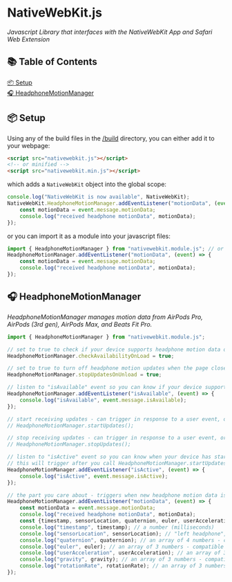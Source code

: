 # NativeWebKit.js
_Javascript Library that interfaces with the NativeWebKit App and Safari Web Extension_

## 📚 Table of Contents
[📦 Setup](#-setup)  
[🎧 HeadphoneMotionManager](#-headphonemotionmanager)

## 📦 Setup
Using any of the build files in the [/build](https://github.com/zakaton/NativeWebKit.js/tree/main/build) directory, you can either add it to your webpage:
```html
<script src="nativewebkit.js"></script>
<!-- or minified -->
<script src="nativewebkit.min.js"></script>
```

which adds a `NativeWebKit` object into the global scope:
```javascript
console.log("NativeWebKit is now available", NativeWebKit);
NativeWebKit.HeadphoneMotionManager.addEventListener("motionData", (event) => {
    const motionData = event.message.motionData;
    console.log("received headphone motionData", motionData);
});
```

or you can import it as a module into your javascript files:

```javascript
import { HeadphoneMotionManager } from "nativewebkit.module.js"; // or "nativewebkit.module.min.js"
HeadphoneMotionManager.addEventListener("motionData", (event) => {
    const motionData = event.message.motionData;
    console.log("received headphone motionData", motionData);
});
```

## 🎧 HeadphoneMotionManager
_HeadphoneMotionManager manages motion data from AirPods Pro, AirPods (3rd gen), AirPods Max, and Beats Fit Pro._

```javascript
import { HeadphoneMotionManager } from "nativewebkit.module.js";

// set to true to check if your device supports headphone motion data on webpage load
HeadphoneMotionManager.checkAvailabilityOnLoad = true;

// set to true to turn off headphone motion updates when the page closes/reloads/redirects
HeadphoneMotionManager.stopUpdatesOnUnload = true;

// listen to "isAvailable" event so you can know if your device supports headphone motion data
HeadphoneMotionManager.addEventListener("isAvailable", (event) => {
    console.log("isAvailable", event.message.isAvailable);
});

// start receiving updates - can trigger in response to a user event, or automatically in the "isAvailable" event
// HeadphoneMotionManager.startUpdates();

// stop receiving updates - can trigger in response to a user event, or you can set HeadphoneMotionManager.stopUpdatesOnUnload to false to stop automatically when the webpage leaves
// HeadphoneMotionManager.stopUpdates();

// listen to "isActive" event so you can know when your device has started/stopped receiving headphone motion data
// this will trigger after you call HeadphoneMotionManager.startUpdates or HeadphoneMotionManager.stopUpdates, assuming "isActive" changes state
HeadphoneMotionManager.addEventListener("isActive", (event) => {
    console.log("isActive", event.message.isActive);
});

// the part you care about - triggers when new headphone motion data is available
HeadphoneMotionManager.addEventListener("motionData", (event) => {
    const motionData = event.message.motionData;
    console.log("received headphone motionData", motionData);
    const {timestamp, sensorLocation, quaternion, euler, userAcceleration, gravity, rotationRate} = motionData;
    console.log("timestamp", timestamp); // a number (milliseconds)
    console.log("sensorLocation", sensorLocation); // "left headphone", "right headphone", "default", or "unknown"
    console.log("quaternion", quaternion); // an array of 4 numbers - compatible with three.js Quaternion
    console.log("euler", euler); // an array of 3 numbers - compatible with three.js Euler
    console.log("userAcceleration", userAcceleration); // an array of 3 numbers - compatible with three.js Vector
    console.log("gravity", gravity); // an array of 3 numbers - compatible with three.js Vector3
    console.log("rotationRate", rotationRate); // an array of 3 numbers - compatible with three.js Euler
});
```
